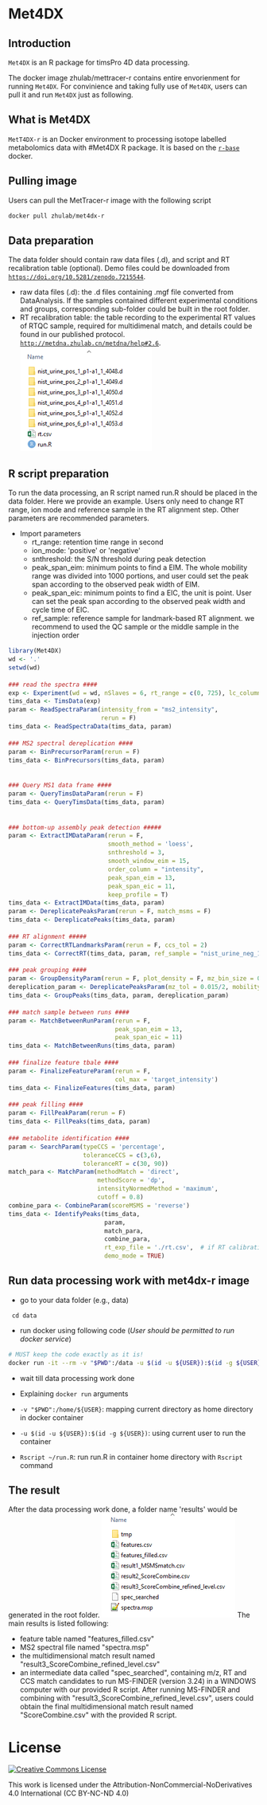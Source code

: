 # Met4DX

## Introduction
`Met4DX` is an R package for timsPro 4D data processing.

The docker image zhulab/mettracer-r contains entire envorienment for running `Met4DX`. For convinience and taking fully use of `Met4DX`, users can pull it and run `Met4DX` just as following.

## What is Met4DX

`MetT4DX-r` is an Docker environment to processing isotope labelled metabolomics data with #Met4DX R package. It is based on the [`r-base`](https://hub.docker.com/_/r-base/) docker.

## Pulling image

Users can pull the MetTracer-r image with the following script

```bash
docker pull zhulab/met4dx-r
```

## Data preparation

The data folder should contain raw data files (.d), and script and RT recalibration table (optional). Demo files could be downloaded from [`https://doi.org/10.5281/zenodo.7215544`](https://doi.org/10.5281/zenodo.7215544).
- raw data files (.d): the .d files containing .mgf file converted from DataAnalysis. If the samples contained different experimental conditions and groups, corresponding sub-folder could be built in the root folder.
- RT recalibration table: the table recording to the experimental RT values of RTQC sample, required for multidimenal match, and details could be found in our published protocol. [`http://metdna.zhulab.cn/metdna/help#2.6`](http://metdna.zhulab.cn/metdna/help#2.6).
![Prepared data data](extra/imgs/file_prepare.png)

## R script preparation
To run the data processing, an R script named run.R should be placed in the data folder.
Here we provide an example. Users only need to change RT range,  ion mode and reference sample in the RT alignment step. Other parameters are recommended parameters.
- Import parameters
  - rt_range: retention time range in second
  - ion_mode: 'positive' or 'negative'
  - snthreshold: the S/N threshold during peak detection
  - peak_span_eim: minimum points to find a EIM. The whole mobility range was divided into 1000 portions, and user could set the peak span according to the observed peak width of EIM.
  - peak_span_eic:  minimum points to find a EIC, the unit is point. User can set the peak span according to the observed peak width and cycle time of EIC.
  - ref_sample: reference sample for landmark-based RT alignment. we recommend to used the QC sample or the middle sample in the injection order

```R
library(Met4DX)
wd <- '.'
setwd(wd)

### read the spectra ####
exp <- Experiment(wd = wd, nSlaves = 6, rt_range = c(0, 725), lc_column = 'HILIC', ion_mode = 'negative')
tims_data <- TimsData(exp)
param <- ReadSpectraParam(intensity_from = "ms2_intensity",
                          rerun = F)
tims_data <- ReadSpectraData(tims_data, param)

### MS2 spectral dereplication ####
param <- BinPrecursorParam(rerun = F)
tims_data <- BinPrecursors(tims_data, param)


### Query MS1 data frame ####
param <- QueryTimsDataParam(rerun = F)
tims_data <- QueryTimsData(tims_data, param)


### bottom-up assembly peak detection #####
param <- ExtractIMDataParam(rerun = F,
                            smooth_method = 'loess',
                            snthreshold = 3,
                            smooth_window_eim = 15,
                            order_column = "intensity",
                            peak_span_eim = 13,
                            peak_span_eic = 11, 
                            keep_profile = T)
tims_data <- ExtractIMData(tims_data, param)
param <- DereplicatePeaksParam(rerun = F, match_msms = F)
tims_data <- DereplicatePeaks(tims_data, param)

### RT alignment #####
param <- CorrectRTLandmarksParam(rerun = F, ccs_tol = 2)
tims_data <- CorrectRT(tims_data, param, ref_sample = "nist_urine_neg_1_p1-a1_1_4095.d")

### peak grouping ####
param <- GroupDensityParam(rerun = F, plot_density = F, mz_bin_size = 0.015)
dereplication_param <- DereplicatePeaksParam(mz_tol = 0.015/2, mobility_tol = 0.015/2, rt_tol = 5, rerun = F, order_column = 'area')
tims_data <- GroupPeaks(tims_data, param, dereplication_param)

### match sample between runs ####
param <- MatchBetweenRunParam(rerun = F, 
                              peak_span_eim = 13,
                              peak_span_eic = 11)
tims_data <- MatchBetweenRuns(tims_data, param)

### finalize feature tbale ####
param <- FinalizeFeatureParam(rerun = F,
                              col_max = 'target_intensity')
tims_data <- FinalizeFeatures(tims_data, param)

### peak filling ####
param <- FillPeakParam(rerun = F)
tims_data <- FillPeaks(tims_data, param)

### metabolite identification ####
param <- SearchParam(typeCCS = 'percentage',
                     toleranceCCS = c(3,6),
                     toleranceRT = c(30, 90))
match_para <- MatchParam(methodMatch = 'direct',
                         methodScore = 'dp',
                         intensityNormedMethod = 'maximum',
                         cutoff = 0.8)
combine_para <- CombineParam(scoreMSMS = 'reverse')
tims_data <- IdentifyPeaks(tims_data,
                           param,
                           match_para,
                           combine_para,
                           rt_exp_file = './rt.csv',  # if RT calibration file is provided
                           demo_mode = TRUE)
```

## Run data processing work with met4dx-r image

- go to your data folder (e.g., data)

```base
 cd data
```

- run docker using following code (*User should be permitted to run docker service*)

```bash
# MUST keep the code exactly as it is!
docker run -it --rm -v "$PWD":/data -u $(id -u ${USER}):$(id -g ${USER}) zhulab/met4dx-r Rscript run.R
```

- wait till data processing work done

- Explaining `docker run` arguments

- `-v "$PWD":/home/${USER}`: mapping current directory as home directory in docker container

- `-u $(id -u ${USER}):$(id -g ${USER})`: using current user to run the container

- `Rscript ~/run.R`: run run.R in container home directory with `Rscript`  command

## The result 

After the data processing work done, a folder name 'results' would be generated in the root folder. 
![Example results](extra/imgs/result.png)
The main results is listed following:
- feature table named "features_filled.csv"
- MS2 spectral file named "spectra.msp" 
- the multidimensional match result named "result3_ScoreCombine_refined_level.csv"
- an intermediate data called "spec_searched", containing m/z, RT and CCS match candidates to run MS-FINDER (version 3.24) in a WINDOWS computer with our provided R script.
After running MS-FINDER and combining with "result3_ScoreCombine_refined_level.csv", users could obtain the final multidimensional match result named "ScoreCombine.csv" with the provided R script.

# License
<a rel="license" href="https://creativecommons.org/licenses/by-nc-nd/4.0/"><img alt="Creative Commons License" style="border-width:0" src="https://i.creativecommons.org/l/by-nc-nd/4.0/88x31.png" /></a>

This work is licensed under the Attribution-NonCommercial-NoDerivatives 4.0 International (CC BY-NC-ND 4.0)
